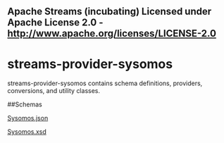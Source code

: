 Apache Streams (incubating)
Licensed under Apache License 2.0 - http://www.apache.org/licenses/LICENSE-2.0
--------------------------------------------------------------------------------

streams-provider-sysomos
==============

streams-provider-sysomos contains schema definitions, providers, conversions, and utility classes.

##Schemas

[Sysomos.json](com/sysomos/Sysomos.json "Sysomos.json")

[Sysomos.xsd](com/sysomos/sysomos.xsd "Sysomos.xsd")

